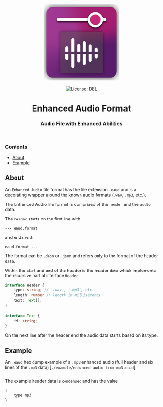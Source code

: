 <p align="center">
    <img
        src="https://raw.githubusercontent.com/plurid/enhanced-audio/master/about/identity/enhanced-audio-logo.png"
        height="250px"
    >
    <br />
    <br />
    <a
        target="_blank"
        href="https://github.com/plurid/enhanced-audio/blob/master/packages/enhanced-audio-format/LICENSE"
    >
        <img
            src="https://img.shields.io/badge/license-DEL-blue.svg?colorB=1380C3&style=for-the-badge"
            alt="License: DEL"
        >
    </a>
</p>



<h1
    align="center"
>
    Enhanced Audio Format
</h1>



<h3
    align="center"
>
    Audio File with Enhanced Abilities
</h3>



<br />



### Contents

+ [About](#about)
+ [Example](#example)



## About

An `Enhanced Audio` file format has the file extension `.eaud` and is a decorating wrapper around the known audio formats (`.wav`, `.mp3`, etc.).

The Enhanced Audio file format is comprised of the `header` and the `audio` data.

The `header` starts on the first line with

```
--- eaud.format
```

and ends with

```
eaud.format ---
```

The format can be `.deon` or `.json` and refers only to the format of the header `data`.

Within the start and end of the header is the header `data` which implements the recursive partial interface `Header`

``` typescript
interface Header {
    type: string; // `.wav`, `.mp3`, etc.
    length: number // length in milliseconds
    text: Text[];
}

interface Text {
    id: string;
}
```

On the next line after the header end the audio data starts based on its type.



## Example

An `.eaud` hex dump example of a `.mp3` enhanced audio (full header and six lines of the `.mp3` data) \[`./example/enhanced-audio-from-mp3.eaud`\]:

``` eaud
```

The example header data is `condensed` and has the value

``` deon
{
    type mp3
}
```
